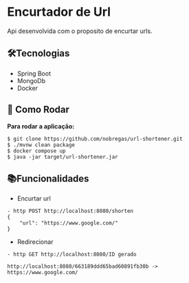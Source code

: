 # Encurtador de Url

Api desenvolvida com o proposito de encurtar urls.

## 🛠️Tecnologias
- Spring Boot
- MongoDb
- Docker



## 🚀 Como Rodar 

<b>Para rodar a aplicação:</b> <br>
```
$ git clone https://github.com/nobregas/url-shortener.git
$ ./mvnw clean package
$ docker compose up
$ java -jar target/url-shortener.jar
```

## 📚Funcionalidades
- Encurtar url
````
- http POST http://localhost:8080/shorten
{
    "url": "https://www.google.com/"
}
````
- Redirecionar
````
- http GET http://localhost:8080/ID gerado

http://localhost:8080/663189ddd65bad60891fb30b -> https://www.google.com/
````

